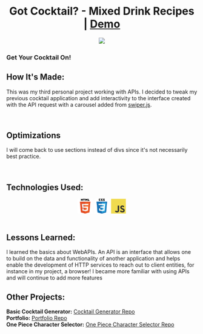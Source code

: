 <h1 align="center">Got Cocktail? - Mixed Drink Recipes | <a href="https://primalsia.github.io/GotCocktail.github.io/">Demo</a></h1>
<div align="center">
  <a href='https://primalsia.github.io/GotCocktail.github.io/'>
	  <img src="gotcocktail.gif" width="50%"/>
  </a>
</div>

<h3 align="left">Get Your Cocktail On!</h3>

<h2 align="left">How It's Made:</h2>

<p align="left">This was my third personal project working with APIs. I decided to tweak my previous cocktail application and add interactivity to the interface created with the API request with a carousel added from <a href="https://swiperjs.com/">swiper.js</a>.</p><br>

<!--Optimization-->
<h2 align="left">Optimizations</h2>

<p>I will come back to use sections instead of divs since it's not necessarily best practice.</p><br>

<!--Technologies-->
<h2 align="left">Technologies Used:</h2>

<div align="center">
  <a href="https://www.w3.org/html/" target="_blank" rel="noreferrer"> <img src="https://raw.githubusercontent.com/devicons/devicon/master/icons/html5/html5-original-wordmark.svg" alt="html5" width="40" height="40"/></a>
  <a href="https://www.w3schools.com/css/" target="_blank" rel="noreferrer"><img src="https://raw.githubusercontent.com/devicons/devicon/master/icons/css3/css3-original-wordmark.svg" alt="css3" width="40" height="40"/></a>
  <a href="https://developer.mozilla.org/en-US/docs/Web/JavaScript" target="_blank" rel="noreferrer"><img src="https://raw.githubusercontent.com/devicons/devicon/master/icons/javascript/javascript-original.svg" alt="javascript" width="40" height="40"/></a>
</div>
<br>

<!--What did I learn?-->
<h2 align="left">Lessons Learned:</h2>

<p align="left">I learned the basics about WebAPIs. An API is an interface that allows one to build on the data and functionality of another application and helps enable the development of HTTP services to reach out to client entities, for instance in my project, a browser! I became more familiar with using APIs and will continue to add more features</p>

<!--Link to my other work/contributions-->
<h2 align="left">Other Projects:</h2>

**Basic Cocktail Generator:** <a href="https://github.com/Primalsia/cocktail-generator">Cocktail Generator Repo</a><br>
**Portfolio:** <a href="https://github.com/Primalsia/PortfolioWeb2022">Portfolio Repo</a><br>
**One Piece Character Selector:** <a href="https://github.com/Primalsia/One-Piece-Character-Selector">One Piece Character Selector Repo</a>
